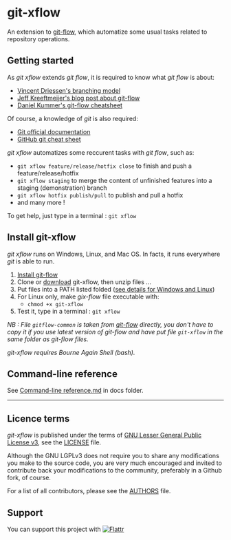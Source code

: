 git-xflow
=========

An extension to [git-flow](http://github.com/nvie/gitflow), which automatize some usual tasks related to repository operations.



Getting started
---------------

As *git xflow* extends *git flow*, it is required to know what *git flow* is about:

* [Vincent Driessen's branching model](http://nvie.com/posts/a-successful-git-branching-model/)
* [Jeff Kreeftmeijer's blog post about git-flow](http://jeffkreeftmeijer.com/2010/why-arent-you-using-git-flow/)
* [Daniel Kummer's git-flow cheatsheet](http://danielkummer.github.io/git-flow-cheatsheet/)

Of course, a knowledge of *git* is also required:

* [Git official documentation](https://git-scm.com/documentation)
* [GitHub git cheat sheet](https://services.github.com/kit/downloads/github-git-cheat-sheet.pdf)

*git xflow* automatizes some reccurent tasks with *git flow*, such as:

* `git xflow feature/release/hotfix close` to finish and push a feature/release/hotfix
* `git xflow staging` to merge the content of unfinished features into a staging (demonstration) branch
* `git xflow hotfix publish/pull` to publish and pull a hotfix
* and many more !

To get help, just type in a terminal : `git xflow`



Install git-xflow
-----------------

*git xflow* runs on Windows, Linux, and Mac OS. In facts, it runs everywhere *git* is able to run.

1. [Install git-flow](https://github.com/nvie/gitflow/wiki/Installation)
2. Clone or [download](https://github.com/golflima/git-xflow/archive/master.zip) git-xflow, then unzip files ...
3. Put files into a PATH listed folded ([see details for Windows and Linux](https://en.wikipedia.org/wiki/PATH_(variable)))
4. For Linux only, make *gix-flow* file executable with:
   * `chmod +x git-xflow`
5. Test it, type in a terminal : `git xflow`

*NB : File `gitflow-common` is taken from [git-flow](https://raw.githubusercontent.com/nvie/gitflow/develop/gitflow-common) directly,
you don't have to copy it if you use latest version of git-flow and have put file `git-xflow` in the same folder as git-flow files.*

*git-xflow requires Bourne Again Shell (bash).*



Command-line reference
----------------------

See [Command-line reference.md](docs/Command-line%20reference.md) in docs folder.


__________________________________________________

Licence terms
-------------

*git-xflow* is published under the terms of [GNU Lesser General Public License v3](http://www.gnu.org/licenses/lgpl-3.0.html), see the [LICENSE](LICENSE) file.

Although the GNU LGPLv3 does not require you to share any modifications you make to the source code,
you are very much encouraged and invited to contribute back your modifications to the community, preferably in a Github fork, of course.

For a list of all contributors, please see the [AUTHORS](AUTHORS) file.



Support
-------

You can support this project with
[![Flattr](https://button.flattr.com/flattr-badge-large.png)](https://flattr.com/submit/auto?fid=0ywe2d&url=https%3A%2F%2Fgithub.com%2Fgolflima%2Fgit-xflow)